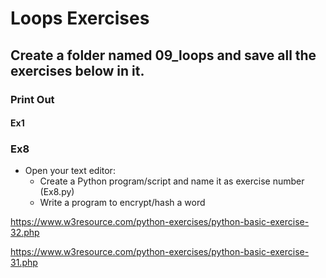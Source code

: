 # Loops Exercises

## Create a folder named 09_loops and save all the exercises below in it.

### Print Out

#### Ex1


### Ex8

- Open your text editor:
  - Create a Python program/script and name it as exercise number (Ex8.py)
  - Write a program to encrypt/hash a word  

<!--https://www.w3resource.com/python-exercises/python-basic-exercise-74.php-->


https://www.w3resource.com/python-exercises/python-basic-exercise-32.php

https://www.w3resource.com/python-exercises/python-basic-exercise-31.php